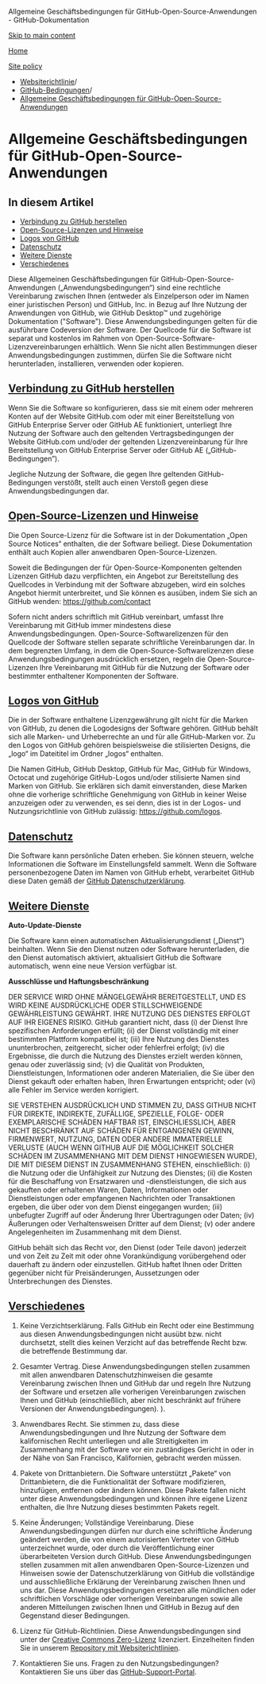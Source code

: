 Allgemeine Geschäftsbedingungen für GitHub-Open-Source-Anwendungen - GitHub-Dokumentation

[Skip to main content](#main-content)

[Home](/de)

[Site policy](/de/site-policy)

* [Websiterichtlinie](/de/site-policy)/
* [GitHub-Bedingungen](/de/site-policy/github-terms)/
* [Allgemeine Geschäftsbedingungen für GitHub-Open-Source-Anwendungen](/de/site-policy/github-terms/github-open-source-applications-terms-and-conditions)

Allgemeine Geschäftsbedingungen für GitHub-Open-Source-Anwendungen
==========

In diesem Artikel
----------

* [Verbindung zu GitHub herstellen](#connecting-to-github)
* [Open-Source-Lizenzen und Hinweise](#open-source-licenses-and-notices)
* [Logos von GitHub](#githubs-logos)
* [Datenschutz](#privacy)
* [Weitere Dienste](#additional-services)
* [Verschiedenes](#miscellanea)

Diese Allgemeinen Geschäftsbedingungen für GitHub-Open-Source-Anwendungen („Anwendungsbedingungen“) sind eine rechtliche Vereinbarung zwischen Ihnen (entweder als Einzelperson oder im Namen einer juristischen Person) und GitHub, Inc. in Bezug auf Ihre Nutzung der Anwendungen von GitHub, wie GitHub Desktop™ und zugehörige Dokumentation ("Software"). Diese Anwendungsbedingungen gelten für die ausführbare Codeversion der Software. Der Quellcode für die Software ist separat und kostenlos im Rahmen von Open-Source-Software-Lizenzvereinbarungen erhältlich. Wenn Sie nicht allen Bestimmungen dieser Anwendungsbedingungen zustimmen, dürfen Sie die Software nicht herunterladen, installieren, verwenden oder kopieren.

[Verbindung zu GitHub herstellen](#connecting-to-github)
----------

Wenn Sie die Software so konfigurieren, dass sie mit einem oder mehreren Konten auf der Website GitHub.com oder mit einer Bereitstellung von GitHub Enterprise Server oder GitHub AE funktioniert, unterliegt Ihre Nutzung der Software auch den geltenden Vertragsbedingungen der Website GitHub.com und/oder der geltenden Lizenzvereinbarung für Ihre Bereitstellung von GitHub Enterprise Server oder GitHub AE („GitHub-Bedingungen”).

Jegliche Nutzung der Software, die gegen Ihre geltenden GitHub-Bedingungen verstößt, stellt auch einen Verstoß gegen diese Anwendungsbedingungen dar.

[Open-Source-Lizenzen und Hinweise](#open-source-licenses-and-notices)
----------

Die Open Source-Lizenz für die Software ist in der Dokumentation „Open Source Notices“ enthalten, die der Software beiliegt. Diese Dokumentation enthält auch Kopien aller anwendbaren Open-Source-Lizenzen.

Soweit die Bedingungen der für Open-Source-Komponenten geltenden Lizenzen GitHub dazu verpflichten, ein Angebot zur Bereitstellung des Quellcodes in Verbindung mit der Software abzugeben, wird ein solches Angebot hiermit unterbreitet, und Sie können es ausüben, indem Sie sich an GitHub wenden: <https://github.com/contact>

Sofern nicht anders schriftlich mit GitHub vereinbart, umfasst Ihre Vereinbarung mit GitHub immer mindestens diese Anwendungsbedingungen. Open-Source-Softwarelizenzen für den Quellcode der Software stellen separate schriftliche Vereinbarungen dar. In dem begrenzten Umfang, in dem die Open-Source-Softwarelizenzen diese Anwendungsbedingungen ausdrücklich ersetzen, regeln die Open-Source-Lizenzen Ihre Vereinbarung mit GitHub für die Nutzung der Software oder bestimmter enthaltener Komponenten der Software.

[Logos von GitHub](#githubs-logos)
----------

Die in der Software enthaltene Lizenzgewährung gilt nicht für die Marken von GitHub, zu denen die Logodesigns der Software gehören. GitHub behält sich alle Marken- und Urheberrechte an und für alle GitHub-Marken vor. Zu den Logos von GitHub gehören beispielsweise die stilisierten Designs, die „logo“ im Dateititel im Ordner „logos“ enthalten.

Die Namen GitHub, GitHub Desktop, GitHub für Mac, GitHub für Windows, Octocat und zugehörige GitHub-Logos und/oder stilisierte Namen sind Marken von GitHub. Sie erklären sich damit einverstanden, diese Marken ohne die vorherige schriftliche Genehmigung von GitHub in keiner Weise anzuzeigen oder zu verwenden, es sei denn, dies ist in der Logos- und Nutzungsrichtlinie von GitHub zulässig: <https://github.com/logos>.

[Datenschutz](#privacy)
----------

Die Software kann persönliche Daten erheben. Sie können steuern, welche Informationen die Software im Einstellungsfeld sammelt. Wenn die Software personenbezogene Daten im Namen von GitHub erhebt, verarbeitet GitHub diese Daten gemäß der [GitHub Datenschutzerklärung](/de/site-policy/privacy-policies/github-privacy-statement).

[Weitere Dienste](#additional-services)
----------

**Auto-Update-Dienste**

Die Software kann einen automatischen Aktualisierungsdienst („Dienst“) beinhalten. Wenn Sie den Dienst nutzen oder Software herunterladen, die den Dienst automatisch aktiviert, aktualisiert GitHub die Software automatisch, wenn eine neue Version verfügbar ist.

**Ausschlüsse und Haftungsbeschränkung**

DER SERVICE WIRD OHNE MÄNGELGEWÄHR BEREITGESTELLT, UND ES WIRD KEINE AUSDRÜCKLICHE ODER STILLSCHWEIGENDE GEWÄHRLEISTUNG GEWÄHRT. IHRE NUTZUNG DES DIENSTES ERFOLGT AUF IHR EIGENES RISIKO. GitHub garantiert nicht, dass (i) der Dienst Ihre spezifischen Anforderungen erfüllt; (ii) der Dienst vollständig mit einer bestimmten Plattform kompatibel ist; (iii) Ihre Nutzung des Dienstes ununterbrochen, zeitgerecht, sicher oder fehlerfrei erfolgt; (iv) die Ergebnisse, die durch die Nutzung des Dienstes erzielt werden können, genau oder zuverlässig sind; (v) die Qualität von Produkten, Dienstleistungen, Informationen oder anderen Materialien, die Sie über den Dienst gekauft oder erhalten haben, Ihren Erwartungen entspricht; oder (vi) alle Fehler im Service werden korrigiert.

SIE VERSTEHEN AUSDRÜCKLICH UND STIMMEN ZU, DASS GITHUB NICHT FÜR DIREKTE, INDIREKTE, ZUFÄLLIGE, SPEZIELLE, FOLGE- ODER EXEMPLARISCHE SCHÄDEN HAFTBAR IST, EINSCHLIESSLICH, ABER NICHT BESCHRÄNKT AUF SCHÄDEN FÜR ENTGANGENEN GEWINN, FIRMENWERT, NUTZUNG, DATEN ODER ANDERE IMMATERIELLE VERLUSTE (AUCH WENN GITHUB AUF DIE MÖGLICHKEIT SOLCHER SCHÄDEN IM ZUSAMMENHANG MIT DEM DIENST HINGEWIESEN WURDE), DIE MIT DIESEM DIENST IN ZUSAMMENHANG STEHEN, einschließlich: (i) die Nutzung oder die Unfähigkeit zur Nutzung des Dienstes; (ii) die Kosten für die Beschaffung von Ersatzwaren und -dienstleistungen, die sich aus gekauften oder erhaltenen Waren, Daten, Informationen oder Dienstleistungen oder empfangenen Nachrichten oder Transaktionen ergeben, die über oder von dem Dienst eingegangen wurden; (iii) unbefugter Zugriff auf oder Änderung Ihrer Übertragungen oder Daten; (iv) Äußerungen oder Verhaltensweisen Dritter auf dem Dienst; (v) oder andere Angelegenheiten im Zusammenhang mit dem Dienst.

GitHub behält sich das Recht vor, den Dienst (oder Teile davon) jederzeit und von Zeit zu Zeit mit oder ohne Vorankündigung vorübergehend oder dauerhaft zu ändern oder einzustellen. GitHub haftet Ihnen oder Dritten gegenüber nicht für Preisänderungen, Aussetzungen oder Unterbrechungen des Dienstes.

[Verschiedenes](#miscellanea)
----------

1. Keine Verzichtserklärung. Falls GitHub ein Recht oder eine Bestimmung aus diesen Anwendungsbedingungen nicht ausübt bzw. nicht durchsetzt, stellt dies keinen Verzicht auf das betreffende Recht bzw. die betreffende Bestimmung dar.

2. Gesamter Vertrag. Diese Anwendungsbedingungen stellen zusammen mit allen anwendbaren Datenschutzhinweisen die gesamte Vereinbarung zwischen Ihnen und GitHub dar und regeln Ihre Nutzung der Software und ersetzen alle vorherigen Vereinbarungen zwischen Ihnen und GitHub (einschließlich, aber nicht beschränkt auf frühere Versionen der Anwendungsbedingungen). ).

3. Anwendbares Recht. Sie stimmen zu, dass diese Anwendungsbedingungen und Ihre Nutzung der Software dem kalifornischen Recht unterliegen und alle Streitigkeiten im Zusammenhang mit der Software vor ein zuständiges Gericht in oder in der Nähe von San Francisco, Kalifornien, gebracht werden müssen.

4. Pakete von Drittanbietern. Die Software unterstützt „Pakete“ von Drittanbietern, die die Funktionalität der Software modifizieren, hinzufügen, entfernen oder ändern können. Diese Pakete fallen nicht unter diese Anwendungsbedingungen und können ihre eigene Lizenz enthalten, die Ihre Nutzung dieses bestimmten Pakets regelt.

5. Keine Änderungen; Vollständige Vereinbarung. Diese Anwendungsbedingungen dürfen nur durch eine schriftliche Änderung geändert werden, die von einem autorisierten Vertreter von GitHub unterzeichnet wurde, oder durch die Veröffentlichung einer überarbeiteten Version durch GitHub. Diese Anwendungsbedingungen stellen zusammen mit allen anwendbaren Open-Source-Lizenzen und Hinweisen sowie der Datenschutzerklärung von GitHub die vollständige und ausschließliche Erklärung der Vereinbarung zwischen Ihnen und uns dar. Diese Anwendungsbedingungen ersetzen alle mündlichen oder schriftlichen Vorschläge oder vorherigen Vereinbarungen sowie alle anderen Mitteilungen zwischen Ihnen und GitHub in Bezug auf den Gegenstand dieser Bedingungen.

6. Lizenz für GitHub-Richtlinien. Diese Anwendungsbedingungen sind unter der [Creative Commons Zero-Lizenz](https://creativecommons.org/publicdomain/zero/1.0/) lizenziert. Einzelheiten finden Sie in unserem [Repository mit Websiterichtlinien](https://github.com/github/site-policy#license).

7. Kontaktieren Sie uns. Fragen zu den Nutzungsbedingungen? Kontaktieren Sie uns über das [GitHub-Support-Portal](https://support.github.com/).
